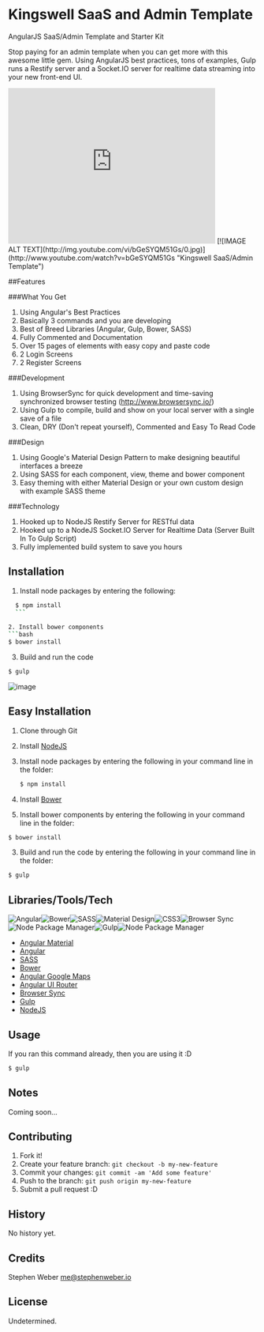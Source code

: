 # Kingswell SaaS and Admin Template
AngularJS SaaS/Admin Template and Starter Kit

Stop paying for an admin template when you can get more with this awesome little gem. Using AngularJS best practices, tons of examples, Gulp runs a Restify server and a Socket.IO server for realtime data streaming into your new front-end UI.

<iframe width="420" height="315" src="https://www.youtube.com/embed/bGeSYQM51Gs" frameborder="0" allowfullscreen></iframe>
[![IMAGE ALT TEXT](http://img.youtube.com/vi/bGeSYQM51Gs/0.jpg)](http://www.youtube.com/watch?v=bGeSYQM51Gs "Kingswell SaaS/Admin Template")

##Features

###What You Get
1. Using Angular's Best Practices
2. Basically 3 commands and you are developing
3. Best of Breed Libraries (Angular, Gulp, Bower, SASS)
4. Fully Commented and Documentation
5. Over 15 pages of elements with easy copy and paste code
6. 2 Login Screens
7. 2 Register Screens

###Development
1. Using BrowserSync for quick development and time-saving synchronized browser testing (http://www.browsersync.io/)
2. Using Gulp to compile, build and show on your local server with a single save of a file
3. Clean, DRY (Don't repeat yourself), Commented and Easy To Read Code

###Design
1. Using Google's Material Design Pattern to make designing beautiful interfaces a breeze
2. Using SASS for each component, view, theme and bower component
3. Easy theming with either Material Design or your own custom design with example SASS theme

###Technology
1. Hooked up to NodeJS Restify Server for RESTful data
2. Hooked up to a NodeJS Socket.IO Server for Realtime Data (Server Built In To Gulp Script)
3. Fully implemented build system to save you hours

## Installation

1. Install node packages by entering the following:
  ```bash
    $ npm install
    ```
   
2. Install bower components
  ```bash
  $ bower install
  ```
   
3. Build and run the code
  ```bash
  $ gulp
  ```
![image](http://stephenweber.io/yelp-redesign/docs/gulp.gif)

## Easy Installation

1. Clone through Git

2. Install [NodeJS](https://nodejs.org/download/)

3. Install node packages by entering the following in your command line in the folder:
   ```bash
   $ npm install
   ```
   
4. Install [Bower](http://bower.io/#install-bower)
   
5. Install bower components by entering the following in your command line in the folder:
  ```bash
  $ bower install
  ```

3. Build and run the code by entering the following in your command line in the folder: 
  ```bash
  $ gulp
  ```

## Libraries/Tools/Tech
![Angular](http://stephenweber.io/yelp-redesign/docs/angular.png)![Bower](http://stephenweber.io/yelp-redesign/docs/bower.png)![SASS](http://stephenweber.io/yelp-redesign/docs/sass.png)![Material Design](http://stephenweber.io/yelp-redesign/docs/material_design.png)![CSS3](http://stephenweber.io/yelp-redesign/docs/css3.png)![Browser Sync](http://stephenweber.io/yelp-redesign/docs/browser_sync.png)![Node Package Manager](http://stephenweber.io/yelp-redesign/docs/npm.png)![Gulp](http://stephenweber.io/yelp-redesign/docs/gulp.png)![Node Package Manager](http://stephenweber.io/yelp-redesign/docs/npm.png)

* [Angular Material](https://material.angularjs.org)
* [Angular](https://angularjs.org)
* [SASS](http://sass-lang.com)
* [Bower](http://bower.io)
* [Angular Google Maps](http://angular-ui.github.io/angular-google-maps)
* [Angular UI Router](http://angular-ui.github.io/ui-router/site)
* [Browser Sync](http://www.browsersync.io)
* [Gulp](http://gulpjs.com)
* [NodeJS](https://nodejs.org)


## Usage

If you ran this command already, then you are using it :D

```bash
$ gulp
```

## Notes

Coming soon...

## Contributing

1. Fork it!
2. Create your feature branch: `git checkout -b my-new-feature`
3. Commit your changes: `git commit -am 'Add some feature'`
4. Push to the branch: `git push origin my-new-feature`
5. Submit a pull request :D

## History

No history yet.

## Credits

Stephen Weber <me@stephenweber.io>

## License

Undetermined.
